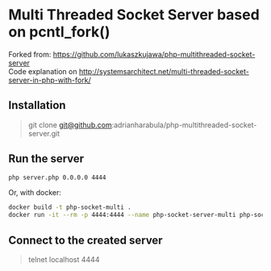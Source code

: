 Multi Threaded Socket Server based on pcntl_fork()
====================
Forked from: https://github.com/lukaszkujawa/php-multithreaded-socket-server  
Code explanation on http://systemsarchitect.net/multi-threaded-socket-server-in-php-with-fork/

Installation
---------------------
> git clone git@github.com:adrianharabula/php-multithreaded-socket-server.git

Run the server
---------------------
```bash
php server.php 0.0.0.0 4444
```

Or, with docker:  
```bash
docker build -t php-socket-multi .
docker run -it --rm -p 4444:4444 --name php-socket-server-multi php-socket-multi
```

Connect to the created server
---------------------
> telnet localhost 4444
